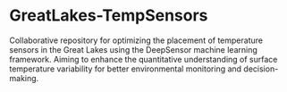 # GreatLakes-TempSensors
Collaborative repository for optimizing the placement of temperature sensors in the Great Lakes using the DeepSensor machine learning framework. Aiming to enhance the quantitative understanding of surface temperature variability for better environmental monitoring and decision-making.
